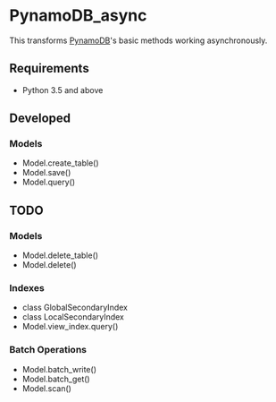 # PynamoDB_async
This transforms [PynamoDB](https://github.com/pynamodb/PynamoDB)'s basic methods working asynchronously.

## Requirements
- Python 3.5 and above

## Developed
### Models
- Model.create_table()
- Model.save()
- Model.query()

## TODO
### Models
- Model.delete_table()
- Model.delete()

### Indexes
- class GlobalSecondaryIndex
- class LocalSecondaryIndex
- Model.view_index.query()

### Batch Operations
- Model.batch_write()
- Model.batch_get()
- Model.scan()